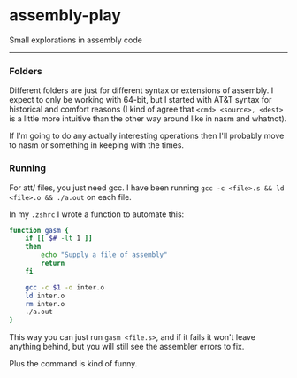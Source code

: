 # assembly-play
Small explorations in assembly code

-----
### Folders

Different folders are just for different syntax or extensions of assembly. I expect to only be working with 64-bit, but I started with AT&T syntax for historical and comfort reasons (I kind of agree that `<cmd> <source>, <dest>` is a little more intuitive than the other way around like in nasm and whatnot).

If I'm going to do any actually interesting operations then I'll probably move to nasm or something in keeping with the times.

### Running

For att/ files, you just need gcc. I have been running `gcc -c <file>.s && ld <file>.o && ./a.out` on each file.

In my `.zshrc` I wrote a function to automate this:
```bash
function gasm {
    if [[ $# -lt 1 ]]
    then
        echo "Supply a file of assembly"
        return
    fi

    gcc -c $1 -o inter.o
    ld inter.o
    rm inter.o
    ./a.out
}
```

This way you can just run `gasm <file.s>`, and if it fails it won't leave anything behind, but you will still see the assembler errors to fix.

Plus the command is kind of funny.
